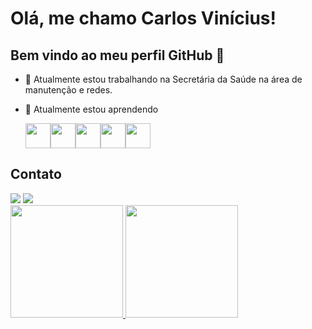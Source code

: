 # Olá, me chamo Carlos Vinícius! 
## Bem vindo ao meu perfil GitHub 👋

- 🔭 Atualmente estou trabalhando na Secretária da Saúde na área de manutenção e redes.
- 🌱 Atualmente estou aprendendo
  
  <img src="https://cdn.jsdelivr.net/gh/devicons/devicon@latest/icons/java/java-original.svg" width="40" height="40"/><img src="https://cdn.jsdelivr.net/gh/devicons/devicon@latest/icons/javascript/javascript-original.svg" width="40" height="40"/><img src="https://cdn.jsdelivr.net/gh/devicons/devicon@latest/icons/css3/css3-original.svg" width="40" height="40"/><img src="https://cdn.jsdelivr.net/gh/devicons/devicon@latest/icons/html5/html5-original.svg" width="40" height="40"/><img src="https://cdn.jsdelivr.net/gh/devicons/devicon@latest/icons/python/python-original.svg" width="40" height="40"/>

## Contato
<div>
<a href="https://www.instagram.com/carlos_vinicius0901/" target="_blank"><img loading="lazy" src="https://img.shields.io/badge/-Instagram-%23E4405F?style=for-the-badge&logo=instagram&logoColor=white" target="_blank"></a> <a href="https://www.linkedin.com/in/carlos-vinicius-a292a4241/" target="_blank"><img loading="lazy" src="https://img.shields.io/badge/-LinkedIn-%230077B5?style=for-the-badge&logo=linkedin&logoColor=white" target="_blank"></a>
<div>
<div>
<a href="https://github.com/CarlosVSAmorim">
<img loading="lazy" height="180em" src="https://github-readme-stats.vercel.app/api/top-langs/?username=CarlosVSAmorim&layout=compact&langs_count=7&theme=dracula"/>
<img loading="lazy" height="180em" src="https://github-readme-stats.vercel.app/api?username=CarlosVSAmorim&show_icons=true&theme=dracula&include_all_commits=true&count_private=true"/>
</div>
